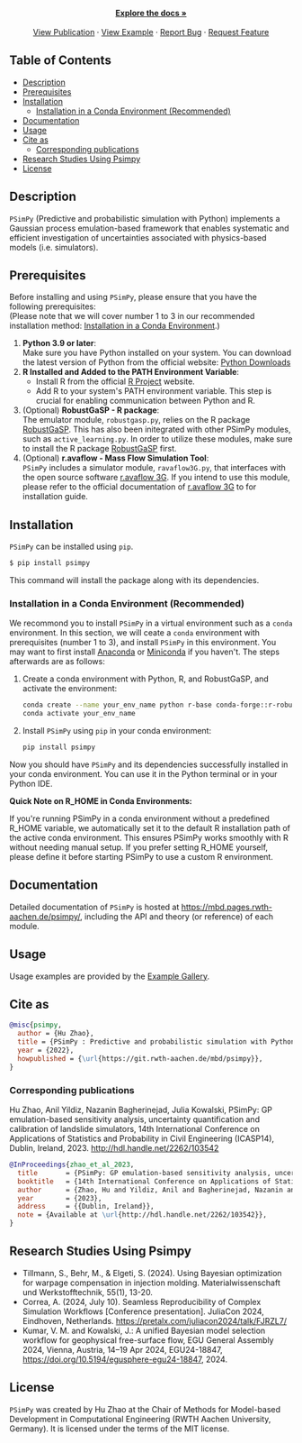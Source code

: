 <p align="center">
    <a href="https://mbd.pages.rwth-aachen.de/psimpy/"><strong>Explore the docs »</strong></a>
    <br />
    <br />
    <a href="http://hdl.handle.net/2262/103542">View Publication</a>
    ·
    <a href="https://mbd.pages.rwth-aachen.de/psimpy/examples.html">View Example</a>
    ·
    <a href="https://git.rwth-aachen.de/mbd/psimpy/-/issues">Report Bug</a>
    ·
    <a href="https://git.rwth-aachen.de/mbd/psimpy/-/issues">Request Feature</a>
</p>

<!-- omit in toc -->
## Table of Contents
<!-- TOC -->

- [Description](#description)
- [Prerequisites](#prerequisites)
- [Installation](#installation)
  - [Installation in a Conda Environment (Recommended)](#installation-in-a-conda-environment-recommended)
- [Documentation](#documentation)
- [Usage](#usage)
- [Cite as](#cite-as)
  - [Corresponding publications](#corresponding-publications)
- [Research Studies Using Psimpy](#research-studies-using-psimpy)
- [License](#license)
<!-- /TOC -->

## Description

`PSimPy` (Predictive and probabilistic simulation with Python) implements
a Gaussian process emulation-based framework that enables systematic and
efficient investigation of uncertainties associated with physics-based models
(i.e. simulators).

## Prerequisites

Before installing and using `PSimPy`, please ensure that you have the following
prerequisites:\
(Please note that we will cover number 1 to 3 in our recommended installation
method: [Installation in a Conda Environment](#installation-in-a-conda-environment-recommended).)

1. **Python 3.9 or later**:\
    Make sure you have Python installed on your system. You can download the latest
version of Python from the official website:
[Python Downloads](https://www.python.org/downloads/)
2. **R Installed and Added to the PATH Environment Variable**:
   - Install R from the official [R Project](https://www.r-project.org/) website.
   - Add R to your system's PATH environment variable. This step is crucial for
   enabling communication between Python and R.
3. (Optional) **RobustGaSP - R package**:\
   The emulator module, `robustgasp.py`, relies on the R package [RobustGaSP](https://cran.r-project.org/web/packages/RobustGaSP/index.html). This has also been initegrated with other PSimPy modules, such as `active_learning.py`. In order to utilize these modules, make sure to install the R package [RobustGaSP](https://cran.r-project.org/web/packages/RobustGaSP/index.html) first.
4. (Optional) **r.avaflow - Mass Flow Simulation Tool**:\
`PSimPy` includes a simulator module, `ravaflow3G.py`, that interfaces
with the open source software [r.avaflow 3G](https://www.landslidemodels.org/r.avaflow/). If you intend to use this module, please refer to the official documentation of [r.avaflow 3G](https://www.landslidemodels.org/r.avaflow/) to for installation guide.

## Installation

`PSimPy` can be installed using `pip`.

```bash
$ pip install psimpy
```

This command will install the package along with its dependencies.

### Installation in a Conda Environment (Recommended)

We recommond you to install `PSimPy` in a virtual environment such as a `conda`
environment. In this section, we will ceate a `conda` environment with prerequisites (number 1 to 3), and install `PSimPy` in this environment. You may want to first install [Anaconda](https://docs.anaconda.com/free/anaconda/) or [Miniconda](https://docs.conda.io/projects/miniconda/en/latest/) if you haven't. The steps afterwards are as follows:

1. Create a conda environment with Python, R, and RobustGaSP, and activate the environment:

    ```bash
    conda create --name your_env_name python r-base conda-forge::r-robustgasp
    conda activate your_env_name
    ```

2. Install `PSimPy` using `pip` in your conda environment:

    ```bash
    pip install psimpy
    ```

Now you should have `PSimPy` and its dependencies successfully installed in your
conda environment. You can use it in the Python terminal or in your Python IDE.

**Quick Note on R_HOME in Conda Environments:**

If you're running PSimPy in a conda environment without a predefined R_HOME variable, we automatically set it to the default R installation path of the active conda environment. This ensures PSimPy works smoothly with R without needing manual setup. If you prefer setting R_HOME yourself, please define it before starting PSimPy to use a custom R environment.

## Documentation
Detailed documentation of `PSimPy` is hosted at https://mbd.pages.rwth-aachen.de/psimpy/,
including the API and theory (or reference) of each module. 


## Usage
Usage examples are provided by the [Example Gallery](https://mbd.pages.rwth-aachen.de/psimpy/examples.html).


## Cite as

```bibtex
@misc{psimpy,
  author = {Hu Zhao},
  title = {PSimPy : Predictive and probabilistic simulation with Python},
  year = {2022},
  howpublished = {\url{https://git.rwth-aachen.de/mbd/psimpy}},
}
``` 

### Corresponding publications

Hu Zhao, Anil Yildiz, Nazanin Bagherinejad, Julia Kowalski, PSimPy: GP emulation-based sensitivity analysis, uncertainty quantification and calibration of landslide simulators, 14th International Conference on Applications of Statistics and Probability in Civil Engineering (ICASP14), Dublin, Ireland, 2023. http://hdl.handle.net/2262/103542

```bibtex
@InProceedings{zhao_et_al_2023,
  title       = {PSimPy: GP emulation-based sensitivity analysis, uncertainty quantification and calibration of landslide simulators},
  booktitle   = {14th International Conference on Applications of Statistics and Probability in Civil Engineering, ICASP14},
  author      = {Zhao, Hu and Yildiz, Anil and Bagherinejad, Nazanin and Kowalski, Julia},
  year        = {2023},
  address     = {{Dublin, Ireland}},
  note = {Available at \url{http://hdl.handle.net/2262/103542}},
}
``` 


## Research Studies Using Psimpy

- Tillmann, S., Behr, M., & Elgeti, S. (2024). Using Bayesian optimization for warpage compensation in injection molding. Materialwissenschaft und Werkstofftechnik, 55(1), 13-20.
- Correa, A. (2024, July 10). Seamless Reproducibility of Complex Simulation Workflows [Conference presentation]. JuliaCon 2024, Eindhoven, Netherlands. https://pretalx.com/juliacon2024/talk/FJRZL7/
- Kumar, V. M. and Kowalski, J.: A unified Bayesian model selection workflow for geophysical free-surface flow, EGU General Assembly 2024, Vienna, Austria, 14–19 Apr 2024, EGU24-18847, https://doi.org/10.5194/egusphere-egu24-18847, 2024.


## License

`PSimPy` was created by Hu Zhao at the Chair of Methods for Model-based
Development in Computational Engineering (RWTH Aachen University, Germany). It
is licensed under the terms of the MIT license.